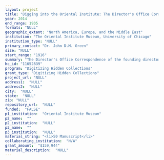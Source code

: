 ```yaml
--- 
layout: project 
title: "Digging into the Oriental Institute: The Director's Office Correspondence of James Henry Breasted, 1916â€“1935"
year: 2014
end_range: 1935
formats: "NULL"
geographic_extant: "North America, Europe, and the Middle East"
institution: "The Oriental Institute Museum, University of Chicago"
institution_type: "NULL"
primary_contact: "Dr. John D.M. Green"
size: "NULL"
start_range: "1916"
summary: "The Director's Office Correspondence of the founding director of the Oriental Institute of the University of Chicago, James Henry Breasted (1865â€“1935), comprises the most important hidden collection in the Oriental Institute's Archives and serves as a significant body of source materials for scholars researching institutional and biographical histories, archaeological and philological projects, and US-Middle East cultural relations. The correspondence includes office letters, reports from the field (archaeological missions), and letters to and from Middle Eastern government officials. The project will involve the re-housing of the materials and the generation of a finding aid that will list the contents of the collection at the item level."
hc_id: "11652839"
program: "Digitizing Hidden Collections"
grant_type: "Digitizing Hidden Collections"
project_url: "NULL"
address1:  "NULL"
address2:  "NULL"
city:  "NULL"
state:  "NULL"
zip: "NULL"
repository_url:  "NULL"
funded:  "FALSE"
p1_institution:  "Oriental Institute Museum"
p2_name:  ""
p2_institution:  "NULL"
p3_name:  ""
p3_institution:  "NULL"
material_string: "<li>50 Manuscript</li>"
collaborating_institution:  "N/A"
grant_amount:  "$159,944"
material_description:  "NULL"
---
```

